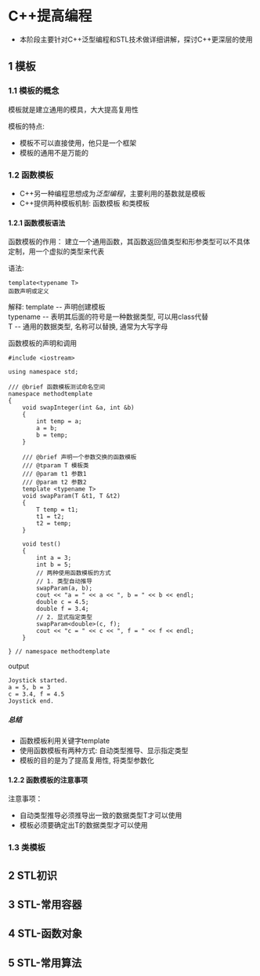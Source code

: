 # C++提高编程

* 本阶段主要针对C++泛型编程和STL技术做详细讲解，探讨C++更深层的使用

## 1 模板

### 1.1 模板的概念

模板就是建立通用的模具，大大提高复用性

模板的特点:
* 模板不可以直接使用，他只是一个框架
* 模板的通用不是万能的

### 1.2 函数模板
* C++另一种编程思想成为*泛型编程*，主要利用的基数就是模板
* C++提供两种模板机制: 函数模板 和类模板

#### 1.2.1 函数模板语法

函数模板的作用：
    建立一个通用函数，其函数返回值类型和形参类型可以不具体定制，用一个虚拟的类型来代表

语法:
```
template<typename T>
函数声明或定义
```

解释:
    template -- 声明创建模板  
    typename -- 表明其后面的符号是一种数据类型, 可以用class代替  
    T -- 通用的数据类型, 名称可以替换, 通常为大写字母  

函数模板的声明和调用

```
#include <iostream>

using namespace std;

/// @brief 函数模板测试命名空间
namespace methodtemplate
{
    void swapInteger(int &a, int &b)
    {
        int temp = a;
        a = b;
        b = temp;
    }

    /// @brief 声明一个参数交换的函数模板
    /// @tparam T 模板类
    /// @param t1 参数1
    /// @param t2 参数2
    template <typename T>
    void swapParam(T &t1, T &t2)
    {
        T temp = t1;
        t1 = t2;
        t2 = temp;
    }

    void test()
    {
        int a = 3;
        int b = 5;
        // 两种使用函数模板的方式
        // 1. 类型自动推导
        swapParam(a, b);
        cout << "a = " << a << ", b = " << b << endl;
        double c = 4.5;
        double f = 3.4;
        // 2. 显式指定类型
        swapParam<double>(c, f);
        cout << "c = " << c << ", f = " << f << endl;
    }

} // namespace methodtemplate

```

output

```
Joystick started.
a = 5, b = 3
c = 3.4, f = 4.5
Joystick end.
```
##### 总结
* 函数模板利用关键字template
* 使用函数模板有两种方式: 自动类型推导、显示指定类型
* 模板的目的是为了提高复用性, 将类型参数化

#### 1.2.2 函数模板的注意事项

注意事项：
* 自动类型推导必须推导出一致的数据类型T才可以使用
* 模板必须要确定出T的数据类型才可以使用

### 1.3 类模板



## 2 STL初识


## 3 STL-常用容器


## 4 STL-函数对象


## 5 STL-常用算法
